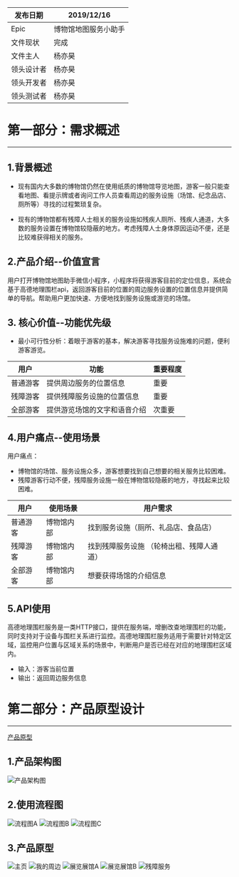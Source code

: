 发布日期|2019/12/16
  ----  | ----    
Epic|博物馆地图服务小助手
文件现状	|完成
文件主人|杨亦昊
领头设计者|杨亦昊
领头开发者|杨亦昊
领头测试者|杨亦昊

# 第一部分：需求概述
***********
## 1.背景概述
* 现有国内大多数的博物馆仍然在使用纸质的博物馆导览地图，游客一般只能查看地图、看提示牌或者询问工作人员查看周边的服务设施（场馆、纪念品店、厕所等）寻找的过程繁琐复杂。

* 现有的博物馆都有残障人士相关的服务设施如残疾人厕所、残疾人通道，大多数的服务设置在博物馆较隐蔽的地方。考虑残障人士身体原因运动不便，还是比较难获得相关的服务。

## 2.产品介绍--价值宣言
用户打开博物馆地图助手微信小程序，小程序将获得游客目前的定位信息，系统会基于高德地理围栏api，返回游客目前的位置的周边服务设置的位置信息并提供简单的导航。帮助用户更加快速、方便地找到服务设施或游览的场馆。

## 3. 核心价值--功能优先级
* 最小可行性分析：着眼于游客的基本，解决游客寻找服务设施难的问题，便利游客游览。

 用户|功能|重要程度
  ----  | ----  |  ----  
普通游客|提供周边服务的位置信息|重要
残障游客|提供残障服务设施的位置信息|重要
全部游客|提供游览场馆的文字和语音介绍|次重要
## 4.用户痛点--使用场景
用户痛点：
* 博物馆的场馆、服务设施众多，游客想要找到自己想要的相关服务比较困难。      
* 残障游客行动不便，残障服务设施一般在博物馆较隐蔽的地方，寻找起来比较困难。

用户|使用场景|用户需求
  ----  | ----  |  ----  
普通游客  | 博物馆内部|    找到服务设施（厕所、礼品店、食品店）
残障游客 | 博物馆内部 |  找到残障服务设施  （轮椅出租、残障人通道）
全部游客| 博物馆内部 |  想要获得场馆的介绍信息  
## 5.API使用
高德地理围栏服务是一类HTTP接口，提供在服务端，增删改查地理围栏的功能，同时支持对于设备与围栏关系进行监控。高德地理围栏服务适用于需要针对特定区域，监控用户位置与区域关系的场景中，判断用户是否已经在对应的地理围栏区域内。
* 输入：游客当前位置
* 输出：返回周边服务信息
# 第二部分：产品原型设计
*********
[产品原型](http://baiyingv.gitee.io/api-museum-html)

## 1.产品架构图
![产品架构图](https://upload-images.jianshu.io/upload_images/9455351-e06450dd859d8619.png?imageMogr2/auto-orient/strip%7CimageView2/2/w/1240)

## 2.使用流程图
![流程图A](https://upload-images.jianshu.io/upload_images/9455351-5001bb96c7de742a.png?imageMogr2/auto-orient/strip%7CimageView2/2/w/1240)
![流程图B](https://upload-images.jianshu.io/upload_images/9455351-b68d5d42adbd09f6.png?imageMogr2/auto-orient/strip%7CimageView2/2/w/1240)
![流程图C](https://upload-images.jianshu.io/upload_images/9455351-4c990cafb6425b11.png?imageMogr2/auto-orient/strip%7CimageView2/2/w/1240)
## 3.产品原型
![主页](https://upload-images.jianshu.io/upload_images/9455351-709c3ee7cf749bc0.png?imageMogr2/auto-orient/strip%7CimageView2/2/w/1240)
![我的周边](https://upload-images.jianshu.io/upload_images/9455351-daeb83d9786b0111.png?imageMogr2/auto-orient/strip%7CimageView2/2/w/1240)
![展览展馆A](https://upload-images.jianshu.io/upload_images/9455351-b148294fbd6fd129.png?imageMogr2/auto-orient/strip%7CimageView2/2/w/1240)
![展览展馆B](https://upload-images.jianshu.io/upload_images/9455351-40b9418686a41361.png?imageMogr2/auto-orient/strip%7CimageView2/2/w/1240)
![残障服务](https://upload-images.jianshu.io/upload_images/9455351-5420bdbf6ab29ac4.png?imageMogr2/auto-orient/strip%7CimageView2/2/w/1240)



